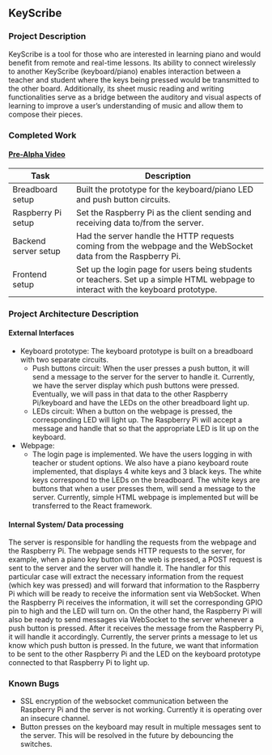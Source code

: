## KeyScribe
### Project Description
KeyScribe is a tool for those who are interested in learning piano and would benefit from remote and real-time lessons. Its ability to connect wirelessly to another KeyScribe (keyboard/piano) enables interaction between a teacher and student where the keys being pressed would be transmitted to the other board. Additionally, its sheet music reading and writing functionalities serve as a bridge between the auditory and visual aspects of learning to improve a user’s understanding of music and allow them to compose their pieces.

### Completed Work
#### [Pre-Alpha Video](https://youtube)
| Task                  | Description                                                                                                                      |
| --------------------- | -------------------------------------------------------------------------------------------------------------------------------- |
| Breadboard setup      | Built the prototype for the keyboard/piano LED and push button circuits.                                                         |
| Raspberry Pi setup    | Set the Raspberry Pi as the client sending and receiving data to/from the server.                                                |
| Backend server setup  | Had the server handle the HTTP requests coming from the webpage and the WebSocket data from the Raspberry Pi.                    |
| Frontend setup        | Set up the login page for users being students or teachers. Set up a simple HTML webpage to interact with the keyboard prototype.|

### Project Architecture Description
#### External Interfaces
- Keyboard prototype:
  The keyboard prototype is built on a breadboard with two separate circuits.
  * Push buttons circuit:
    When the user presses a push button, it will send a message to the server for the server to handle it. Currently, we have the server display which push buttons were pressed. Eventually, we will pass in that data to the other Raspberry Pi/keyboard and have the LEDs on the other breadboard light up. 
  * LEDs circuit:
    When a button on the webpage is pressed, the corresponding LED will light up. The Raspberry Pi will accept a message and handle that so that the appropriate LED is lit up on the keyboard.
- Webpage:
  * The login page is implemented. We have the users logging in with teacher or student options. We also have a piano keyboard route implemented, that displays 4 white keys and 3 black keys. The white keys correspond to the LEDs on the breadboard. The white keys are buttons that when a user presses them, will send a message to the server. Currently, simple HTML webpage is implemented but will be transferred to the React framework.
  
#### Internal System/ Data processing
The server is responsible for handling the requests from the webpage and the Raspberry Pi. The webpage sends HTTP requests to the server, for example, when a piano key button on the web is pressed, a POST request is sent to the server and the server will handle it. The handler for this particular case will extract the necessary information from the request (which key was pressed) and will forward that information to the Raspberry Pi which will be ready to receive the information sent via WebSocket. When the Raspberry Pi receives the information, it will set the corresponding GPIO pin to high and the LED will turn on. On the other hand, the Raspberry Pi will also be ready to send messages via WebSocket to the server whenever a push button is pressed. After it receives the message from the Raspberry Pi, it will handle it accordingly. Currently, the server prints a message to let us know which push button is pressed. In the future, we want that information to be sent to the other Raspberry Pi and the LED on the keyboard prototype connected to that Raspberry Pi to light up.
### Known Bugs
- SSL encryption of the websocket communication between the Raspberry Pi and the server is not working. Currently it is operating over an insecure channel.
- Button presses on the keyboard may result in multiple messages sent to the server. This will be resolved in the future by debouncing the switches.
